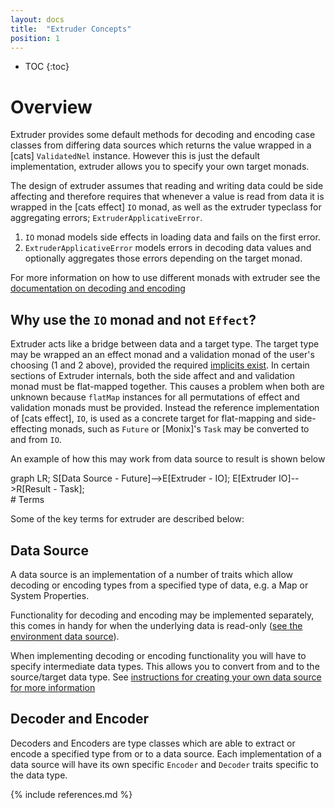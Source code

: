 ```yaml
---
layout: docs
title:  "Extruder Concepts"
position: 1
---
```

* TOC
{:toc}

# Overview

Extruder provides some default methods for decoding and encoding case classes from differing data sources which returns the value wrapped in a [cats] `ValidatedNel` instance. However this is just the default implementation, extruder allows you to specify your own target monads.

The design of extruder assumes that reading and writing data could be side affecting and therefore requires that whenever a value is read from data it is wrapped in the [cats effect] `IO` monad, as well as the extruder typeclass for aggregating errors; `ExtruderApplicativeError`.

1. `IO` monad models side effects in loading data and fails on the first error.
1. `ExtruderApplicativeError` models errors in decoding data values and optionally aggregates those errors depending on the target monad.

For more information on how to use different monads with extruder see the [documentation on decoding and encoding](decode_encode.html)

## Why use the `IO` monad and not `Effect`?

Extruder acts like a bridge between data and a target type. The target type may be wrapped an an effect monad and a validation monad of the user's choosing (1 and 2 above), provided the required [implicits exist](decode_encode.html). In certain sections of Extruder internals, both the side affect and and validation monad must be flat-mapped together. This causes a problem when both are unknown because `flatMap` instances for all permutations of effect and validation monads must be provided. Instead the reference implementation of [cats effect], `IO`, is used as a concrete target for flat-mapping and side-effecting monads, such as `Future` or [Monix]'s `Task` may be converted to and from `IO`.

An example of how this may work from data source to result is shown below
<div class="mermaid">
graph LR;
    S[Data Source - Future]-->E[Extruder - IO];
    E[Extruder IO]-->R[Result - Task];
</div>
# Terms

Some of the key terms for extruder are described below:

## Data Source

A data source is an implementation of a number of traits which allow decoding or encoding types from a specified type of data, e.g. a Map or System Properties.

Functionality for decoding and encoding may be implemented separately, this comes in handy for when the underlying data is read-only ([see the environment data source](https://github.com/janstenpickle/extruder/blob/master/system-sources/src/main/scala/extruder/system/EnvironmentSource.scala)).

When implementing decoding or encoding functionality you will have to specify intermediate data types. This allows you to convert from and to the source/target data type. See [instructions for creating your own data source for more information](data_source.html)

## Decoder and Encoder

Decoders and Encoders are type classes which are able to extract or encode a specified type from or to a data source. Each implementation of a data source will have its own specific `Encoder` and `Decoder` traits specific to the data type.

{% include references.md %}
